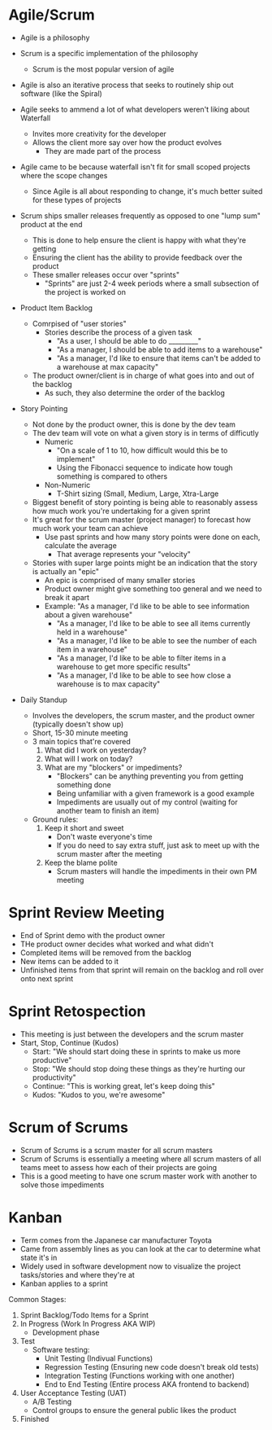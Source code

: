 # Agile/Scrum

- Agile is a philosophy
- Scrum is a specific implementation of the philosophy
  - Scrum is the most popular version of agile

- Agile is also an iterative process that seeks to routinely ship out software (like the Spiral)
- Agile seeks to ammend a lot of what developers weren't liking about Waterfall
  - Invites more creativity for the developer
  - Allows the client more say over how the product evolves
    - They are made part of the process
- Agile came to be because waterfall isn't fit for small scoped projects where the scope changes
  - Since Agile is all about responding to change, it's much better suited for these types of projects

- Scrum ships smaller releases frequently as opposed to one "lump sum" product at the end
  - This is done to help ensure the client is happy with what they're getting
  - Ensuring the client has the ability to provide feedback over the product
  - These smaller releases occur over "sprints"
    - "Sprints" are just 2-4 week periods where a small subsection of the project is worked on


- Product Item Backlog
  - Comrpised of "user stories"
    - Stories describe the process of a given task
      - "As a user, I should be able to do _________"
      - "As a manager, I should be able to add items to a warehouse"
      - "As a manager, I'd like to ensure that items can't be added to a warehouse at max capacity"
  - The product owner/client is in charge of what goes into and out of the backlog
    - As such, they also determine the order of the backlog

- Story Pointing
  - Not done by the product owner, this is done by the dev team
  - The dev team will vote on what a given story is in terms of difficutly
    - Numeric
      - "On a scale of 1 to 10, how difficult would this be to implement"
      - Using the Fibonacci sequence to indicate how tough something is compared to others
    - Non-Numeric
      - T-Shirt sizing (Small, Medium, Large, Xtra-Large
  - Biggest benefit of story pointing is being able to reasonably assess how much work you're undertaking for a given sprint
  - It's great for the scrum master (project manager) to forecast how much work your team can achieve
    - Use past sprints and how many story points were done on each, calculate the average
      - That average represents your "velocity"
  - Stories with super large points might be an indication that the story is actually an "epic"
    - An epic is comprised of many smaller stories
    - Product owner might give something too general and we need to break it apart
    - Example: "As a manager, I'd like to be able to see information about a given warehouse"
      - "As a manager, I'd like to be able to see all items currently held in a warehouse"
      - "As a manager, I'd like to be able to see the number of each item in a warehouse"
      - "As a manager, I'd like to be able to filter items in a warehouse to get more specific results"
      - "As a manager, I'd like to be able to see how close a warehouse is to max capacity"

- Daily Standup
  - Involves the developers, the scrum master, and the product owner (typically doesn't show up)
  - Short, 15-30 minute meeting
  - 3 main topics that're covered
    1. What did I work on yesterday?
    2. What will I work on today?
    3. What are my "blockers" or impediments?
       - "Blockers" can be anything preventing you from getting something done
       - Being unfamiliar with a given framework is a good example
       - Impediments are usually out of my control (waiting for another team to finish an item)
  - Ground rules:
    1. Keep it short and sweet
       - Don't waste everyone's time
       - If you do need to say extra stuff, just ask to meet up with the scrum master after the meeting
    2. Keep the blame polite
       - Scrum masters will handle the impediments in their own PM meeting

# Sprint Review Meeting
- End of Sprint demo with the product owner
- THe product owner decides what worked and what didn't
- Completed items will be removed from the backlog
- New items can be added to it
- Unfinished items from that sprint will remain on the backlog and roll over onto next sprint

# Sprint Retospection
- This meeting is just between the developers and the scrum master
- Start, Stop, Continue (Kudos)
  - Start: "We should start doing these in sprints to make us more productive"
  - Stop: "We should stop doing these things as they're hurting our productivity"
  - Continue: "This is working great, let's keep doing this"
  - Kudos: "Kudos to you, we're awesome"

# Scrum of Scrums

- Scrum of Scrums is a scrum master for all scrum masters
- Scrum of Scrums is essentially a meeting where all scrum masters of all teams meet to assess how each of
  their projects are going
- This is a good meeting to have one scrum master work with another to solve those impediments

# Kanban

- Term comes from the Japanese car manufacturer Toyota
- Came from assembly lines as you can look at the car to determine what state it's in
- Widely used in software development now to visualize the project tasks/stories and where they're at
- Kanban applies to a sprint

Common Stages:
1. Sprint Backlog/Todo Items for a Sprint
2. In Progress (Work In Progress AKA WIP)
   - Development phase
3. Test
   - Software testing:
     - Unit Testing (Indivual Functions)
     - Regression Testing (Ensuring new code doesn't break old tests)
     - Integration Testing (Functions working with one another)
     - End to End Testing (Entire process AKA frontend to backend)
4. User Acceptance Testing (UAT)
   - A/B Testing
   - Control groups to ensure the general public likes the product
5. Finished